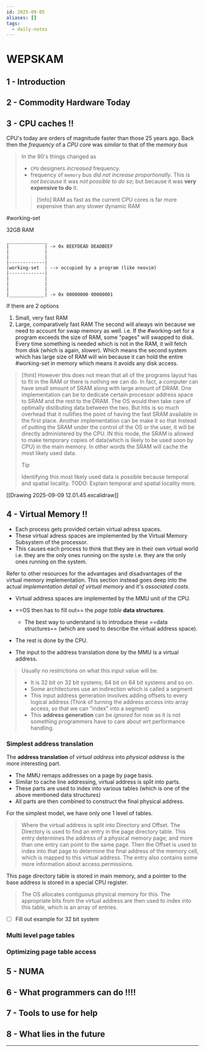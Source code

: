 ```yaml
---
id: 2025-09-05
aliases: []
tags:
  - daily-notes
---
```


# WEPSKAM

## 1 - Introduction
## 2 - Commodity Hardware Today
## 3 - CPU caches ‼️

CPU's today are orders of magnitude faster than those 25 years ago.
Back then the *frequency* of a *CPU core* was *similar* to that of the *memory bus*
> In the 90's things changed as
> - `CPU` designers *increased* frequency.
> - frequency of `memory` bus *did not increase proportionally*.
>   This is *not because* it was *not possible to do so*; but because it was **very expensive to do** it.
>
>> [!info]
>> RAM as fast as the current CPU cores is far more expensive than any slower dynamic RAM

#working-set

32GB RAM
```
_______________
|             | -> 0x BEEFDEAD DEADBEEF
|             |
|             |
|-------------|
|working-set  | --> occupied by a program (like neovim)
|-------------|
|             |
|             |
|             |
|_____________| -> 0x 00000000 00000001
```
If there are 2 options
1. Small, very fast RAM
2. Large, comparatively fast RAM
The second will always win because we need to account for swap memory as well. i.e. If the #working-set for a program exceeds the size of RAM, some "pages" will swapped to disk.
Every time something is needed which is not in the RAM, it will fetch from disk (which is again, slower).
Which means the second system which has large size of RAM will win because it can hold the entire #working-set in memory which means it avoids any disk access.

> [!hint]
> However this does not mean that all of the programs layout has to fit in the RAM or there is nothing we can do.
> In fact, a computer can have small smount of SRAM along with large amount of DRAM.
> One implementation can be to dedicate certain processor address space to SRAM and the rest to the DRAM. The OS would then take care of optimally distibuting data between the two. But htis is so much overhead that it nullifies the point of having the fast SRAM available in the first place.
> Another implementation can be make it so that instead of putting the SRAM under the control of the OS or the user, it will be directly administered by the CPU. IN this mode, the SRAM is allowed to make temporary copies of data(which is likely to be used soon by CPU) in the main memory. In other words the SRAM will cache the most likely used data.
>> [!tip]
>> Identifying this most likely used data is possible because temporal and spatial locality.
>> TODO: Explain temporal and spatial locality more.

[[Drawing 2025-09-09 12.01.45.excalidraw]]

## 4 - Virtual Memory ‼️

- Each process gets provided certain virtual adress spaces.
- These virtual adress spaces are implemented by the Virtual Memory Subsystem of the processor.
- This causes each process to think that they are in their own virtual world i.e. they are the only ones running on the syste i.e. they are the only ones running on the system.

Refer to other resources for the advantages and disadvantages of the virtual memory implementation.
This section instead goes deep into the actual *implementation detail of virtual memory* and it's *associated costs*.

- Virtual address spaces are implemented by the MMU unit of the CPU.
- ==OS then has to fill out== the *page table* **data structures**.
    - The best way to understand is to introduce these ==data structures== (which are used to describe the virtual address space).
- The rest is done by the CPU.

- The input to the address translation done by the MMU is a virtual address.
> Usually no restrictions on what this input value will be.
> - It is 32 bit on 32 bit systems; 64 bit on 64 bit systems and so on.
> - Some architectures use an indirection which is called a segment
> - This input address generation involves adding offsets to every logical address (Think of turning the address access into array access, so that we can "index" into a segment)
> - This **address generation** can be *ignored* for now as it is not something programmers have to care about wrt performance handling.

### Simplest address translation
The **address translation** of *virtual address* into *physical address* is the more interesting part.
- The MMU remaps addresses on a page by page basis.
- Similar to cache line addressing, virtual address is split into parts.
- These parts are used to index into various tables (which is one of the above mentioned data structures)
- All parts are then combined to construct the final physical address.

For the simplest model, we have only one 1 level of tables.
> Where the virtual address is split into Directory and Offset.
> The Directory is used to find an entry in the page directory table.
> This entry determines the address of a physical memory page; and more than one entry can point to the same page.
> Then the Offset is used to index into that page to determine the final address of the memory cell, which is mapped to this virtual address.
> The entry also contains some more information about access permissions.

This page directory table is stored in main memory, and a pointer to the base address is stored in a special CPU register.
> The OS allocates contiguous physical memory for this. The appropriate bits from the virtual address are then used to index into this table, which is an array of entries.

- [ ] Fill out example for 32 bit system

### Multi level page tables
### Optimizing page table access

## 5 - NUMA


## 6 - What programmers can do ‼️‼️


## 7 - Tools to use for help


## 8 - What lies in the future


___
